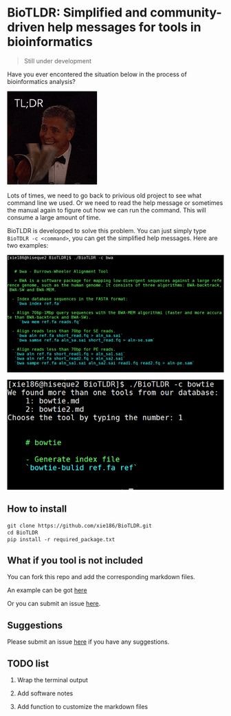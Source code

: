 # BioTLDR: Simplified and community-driven help messages for tools in bioinformatics

> Still under development

Have you ever encontered the situation below in the process of bioinformatics analysis?

![](images/TLDRbook.gif)

Lots of times, we need to go back to privious old project to see what command line we used. Or we need to read the help message or sometimes the manual again to figure out how we can run the command. This will consume a large amount of time.  

BioTLDR is developped to solve this problem. You can just simply type `BioTDLR -c <command>`, you can get the simplified help messages. Here are two examples: 

![](images/bwa_example.png)

![](images/bowtie2_example.png)


## How to install

```
git clone https://github.com/xie186/BioTLDR.git
cd BioTLDR
pip install -r required_package.txt 
```

## What if you tool is not included

You can fork this repo and add the corresponding markdown files. 

An example can be got [here](https://github.com/xie186/BioTLDR/edit/master/database/bwa.md)

Or you can submit an issue [here](https://github.com/xie186/BioTLDR/issues). 

## Suggestions

Please submit an issue [here](https://github.com/xie186/BioTLDR/issues) if you have any suggestions.

## TODO list

1. Wrap the terminal output

2. Add software notes

3. Add function to customize the markdown files
